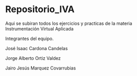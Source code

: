 # Repositorio_IVA
Aqui se subiran todos los ejercicios y practicas de la materia Instrumentación Virtual Aplicada

Integrantes del equipo.

José Isaac Cardona Candelas

Jorge Alberto Ortiz Valdez

Jairo Jesús Marquez Covarrubias
